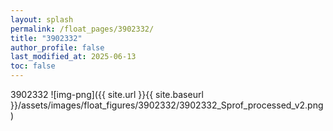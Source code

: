 ```yaml
---
layout: splash
permalink: /float_pages/3902332/
title: "3902332"
author_profile: false
last_modified_at: 2025-06-13
toc: false
---
```

 
3902332
![img-png]({{ site.url }}{{ site.baseurl }}/assets/images/float_figures/3902332/3902332_Sprof_processed_v2.png)